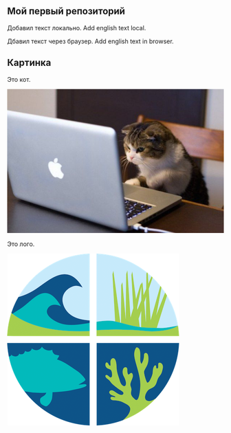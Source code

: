 ## Мой первый репозиторий

Добавил текст локально. 
Add english text local.

Дбавил текст через браузер. Add english text in browser.


## Картинка

Это кот.

![Это кот](cat.jpeg)

Это лого.

![Это лого](MarineGEO_logo.png)